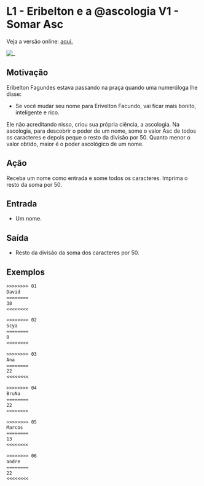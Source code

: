# L1 - Eribelton e a @ascologia V1 - Somar Asc

Veja a versão online: [aqui.](https://github.com/qxcodefup/arcade/blob/master/base/ascologia/Readme.md)

![_](https://raw.githubusercontent.com/qxcodefup/arcade/master/base/ascologia/cover.jpg)

## Motivação

Eribelton Fagundes estava passando na praça quando uma numeróloga lhe disse:

- Se você mudar seu nome para Erivelton Facundo, vai ficar mais bonito, inteligente e rico.

Ele não acreditando nisso, criou sua própria ciência, a ascologia. Na ascologia, para descobrir o poder de um nome, some o valor Asc de todos os caracteres e depois peque o resto da divisão por 50. Quanto menor o valor obtido, maior é o poder ascológico de um nome.

## Ação

Receba um nome como entrada e some todos os caracteres. Imprima o resto da soma por 50.

## Entrada

* Um nome.  

## Saída

* Resto da divisão da soma dos caracteres por 50.  

## Exemplos

``` txt
>>>>>>>> 01
David
========
38
<<<<<<<<  

>>>>>>>> 02
Scya
========
0
<<<<<<<<

>>>>>>>> 03
Ana
========
22
<<<<<<<<

>>>>>>>> 04
BruNa
========
22
<<<<<<<<

>>>>>>>> 05
Marcos
========
13
<<<<<<<<

>>>>>>>> 06
andre
========
22
<<<<<<<<
```

<!-- 
>>>>>>>>
CumpadreWashington
========
25
<<<<<<<<

>>>>>>>>
Fernando
========
13
<<<<<<<<
-->
